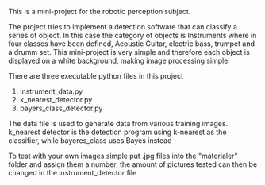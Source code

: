 This is a mini-project for the robotic perception subject.

The project tries to implement a detection software that can classify a series of object. In this case the category of objects is Instruments where in four classes have been defined, Acoustic Guitar, electric bass, trumpet and a drumm set.
This mini-project is very simple and therefore each object is displayed on a white background, making image processing simple.


There are three executable python files in this project
1. instrument_data.py
2. k_nearest_detector.py
3. bayers_class_detector.py

The data file is used to generate data from various training images.
k_nearest detector is the detection program using k-nearest as the classifier, while bayeres_class uses Bayes instead 

To test with your own images simple put .jpg files into the "materialer" folder and assign them a number, the amount of pictures tested can then be changed in the instrument_detector file